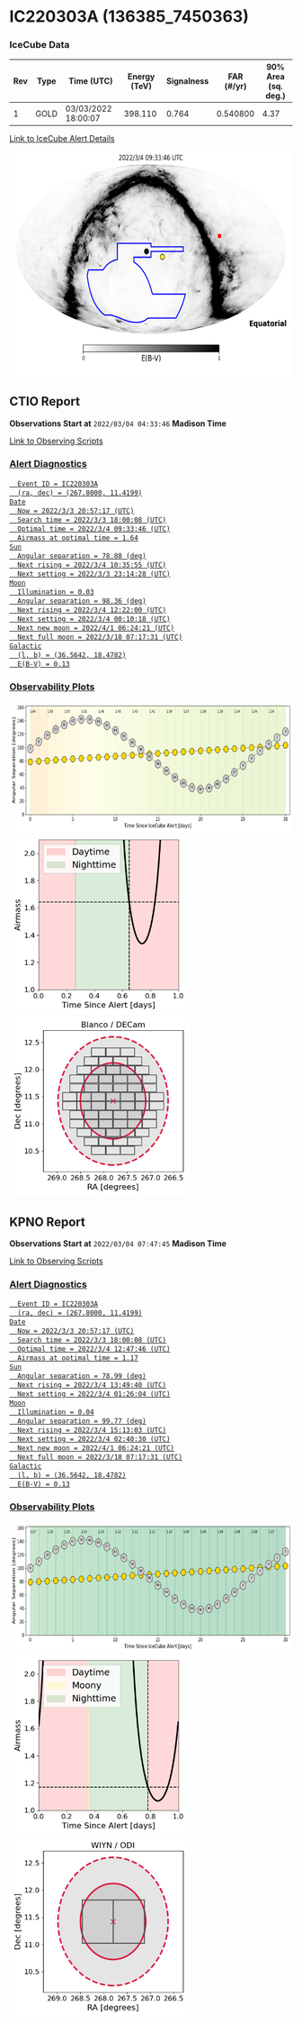 # IC220303A (136385_7450363)

### IceCube Data

| Rev | Type | Time (UTC) | Energy (TeV) | Signalness | FAR (#/yr) | 90% Area (sq. deg.) |
| --- | --- | --- | --- | --- | --- | --- |
| 1 | GOLD | 03/03/2022  18:00:07 | 398.110 | 0.764 | 0.540800 | 4.37 |

<a href="https://gcn.gsfc.nasa.gov/gcn/notices_amon_g_b/136385_7450363.amon" target="_blank">Link to IceCube Alert Details</a>

<a href="https://rmorgan10.github.io/AlertMonitoring/IC220303A_1/CTIO_skymap.png" target="_blank">
  <img src="CTIO_skymap.png" alt="CTIO Skymap" style="width:700px;height:400px;">
</a>


## CTIO Report

**Observations Start at**  `2022/03/04 04:33:46`  **Madison Time**

<a href="https://github.com/rmorgan10/AlertMonitoring/blob/main/IC220303A_1/CTIO.json" target="_blank">Link to Observing Scripts

### Alert Diagnostics

```Event
  Event ID = IC220303A
  (ra, dec) = (267.8000, 11.4199)
Date
  Now = 2022/3/3 20:57:17 (UTC)
  Search time = 2022/3/3 18:00:08 (UTC)
  Optimal time = 2022/3/4 09:33:46 (UTC)
  Airmass at optimal time = 1.64
Sun
  Angular separation = 78.88 (deg)
  Next rising = 2022/3/4 10:35:55 (UTC)
  Next setting = 2022/3/3 23:14:28 (UTC)
Moon
  Illumination = 0.03
  Angular separation = 98.36 (deg)
  Next rising = 2022/3/4 12:22:00 (UTC)
  Next setting = 2022/3/4 00:10:18 (UTC)
  Next new moon = 2022/4/1 06:24:21 (UTC)
  Next full moon = 2022/3/18 07:17:31 (UTC)
Galactic
  (l, b) = (36.5642, 18.4782)
  E(B-V) = 0.13
```
### Observability Plots

<a href="https://rmorgan10.github.io/AlertMonitoring/IC220303A_1/CTIO_forecast.png" target="_blank">
  <img src="CTIO_forecast.png" alt="CTIO Forecast" style="width:700px;height:233px;">
</a>

<a href="https://rmorgan10.github.io/AlertMonitoring/IC220303A_1/CTIO_airmass.png" target="_blank">
  <img src="CTIO_airmass.png" alt="CTIO Airmass" style="width:320px;height:320px;">
</a>
<a href="https://rmorgan10.github.io/AlertMonitoring/IC220303A_1/CTIO_fov.png" target="_blank">
  <img src="CTIO_fov.png" alt="CTIO FoV" style="width:320px;height:320px;">
</a>


## KPNO Report

**Observations Start at**  `2022/03/04 07:47:45`  **Madison Time**

<a href="https://github.com/rmorgan10/AlertMonitoring/blob/main/IC220303A_1/KPNO.json" target="_blank">Link to Observing Scripts

### Alert Diagnostics

```Event
  Event ID = IC220303A
  (ra, dec) = (267.8000, 11.4199)
Date
  Now = 2022/3/3 20:57:17 (UTC)
  Search time = 2022/3/3 18:00:08 (UTC)
  Optimal time = 2022/3/4 12:47:46 (UTC)
  Airmass at optimal time = 1.17
Sun
  Angular separation = 78.99 (deg)
  Next rising = 2022/3/4 13:49:40 (UTC)
  Next setting = 2022/3/4 01:26:04 (UTC)
Moon
  Illumination = 0.04
  Angular separation = 99.77 (deg)
  Next rising = 2022/3/4 15:13:03 (UTC)
  Next setting = 2022/3/4 02:40:30 (UTC)
  Next new moon = 2022/4/1 06:24:21 (UTC)
  Next full moon = 2022/3/18 07:17:31 (UTC)
Galactic
  (l, b) = (36.5642, 18.4782)
  E(B-V) = 0.13
```
### Observability Plots

<a href="https://rmorgan10.github.io/AlertMonitoring/IC220303A_1/KPNO_forecast.png" target="_blank">
  <img src="KPNO_forecast.png" alt="KPNO Forecast" style="width:700px;height:233px;">
</a>

<a href="https://rmorgan10.github.io/AlertMonitoring/IC220303A_1/KPNO_airmass.png" target="_blank">
  <img src="KPNO_airmass.png" alt="KPNO Airmass" style="width:320px;height:320px;">
</a>
<a href="https://rmorgan10.github.io/AlertMonitoring/IC220303A_1/KPNO_fov.png" target="_blank">
  <img src="KPNO_fov.png" alt="KPNO FoV" style="width:320px;height:320px;">
</a>


